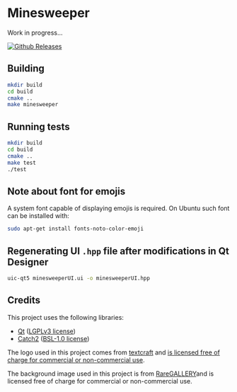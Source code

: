 # Minesweeper
Work in progress...

[![Github Releases](https://img.shields.io/badge/release-v1.0-brightgreen)](https://gitlab-stud.elka.pw.edu.pl/mmachnik/minesweeper)

## Building
```sh
mkdir build
cd build
cmake ..
make minesweeper
```

## Running tests
```sh
mkdir build
cd build
cmake ..
make test
./test
```

## Note about font for emojis
A system font capable of displaying emojis is required. On Ubuntu such font can be installed with:

```sh
sudo apt-get install fonts-noto-color-emoji
```

## Regenerating UI `.hpp` file after modifications in Qt Designer
```sh
uic-qt5 minesweeperUI.ui -o minesweeperUI.hpp
```

## Credits
This project uses the following libraries:

* [Qt](https://www.qt.io/) ([LGPLv3 license](https://www.gnu.org/licenses/lgpl-3.0.en.html))
* [Catch2](https://github.com/catchorg/Catch2) ([BSL-1.0 license](https://github.com/catchorg/Catch2/blob/devel/LICENSE.txt))

The logo used in this project comes from [textcraft](https://textcraft.net) and [is licensed free of charge for commercial or non-commercial use](https://textcraft.net/privacy.php).

The background image used in this project is from [RareGALLERY](https://rare-gallery.com)and is licensed free of charge for commercial or non-commercial use.
